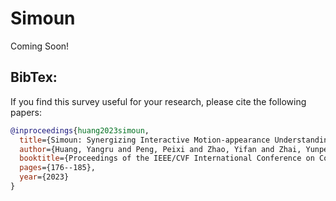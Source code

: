 # Simoun

Coming Soon!



## BibTex:

If you find this survey useful for your research, please cite the following papers:

```bibtex
@inproceedings{huang2023simoun,
  title={Simoun: Synergizing Interactive Motion-appearance Understanding for Vision-based Reinforcement Learning},
  author={Huang, Yangru and Peng, Peixi and Zhao, Yifan and Zhai, Yunpeng and Xu, Haoran and Tian, Yonghong},
  booktitle={Proceedings of the IEEE/CVF International Conference on Computer Vision},
  pages={176--185},
  year={2023}
}  
```

